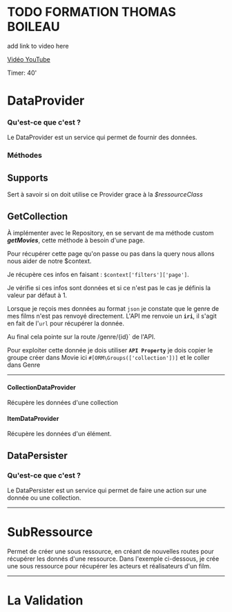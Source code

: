 # TODO FORMATION THOMAS BOILEAU

[//]: # (source:https://www.youtube.com/watch?v=GGftlmFoyWI)
add link to video here 

[Vidéo YouTube](https://www.youtube.com/watch?v=GGftlmFoyWI)

Timer: 40'

# DataProvider

### Qu'est-ce que c'est ?

Le DataProvider est un service qui permet de fournir des données.

### Méthodes

## **Supports**

Sert à savoir si on doit utilise ce Provider grace à la 
_$ressourceClass_

## **GetCollection**

À implémenter avec le Repository, en se servant de ma méthode
custom _**getMovies**_, cette méthode à besoin d'une page.

Pour récupérer cette page qu'on passe ou pas dans la query
nous allons nous aider de notre $context.

Je récupère ces infos en faisant :
`$context['filters']['page']`.

Je vérifie si ces infos sont données et si ce n'est pas le
cas je définis la valeur par défaut à 1.

Lorsque je reçois mes données au format `json` je
constate que le genre de mes films n'est pas renvoyé
directement.
L'API me renvoie un **`iri`**, il s'agit en fait de 
l'`url` pour récupérer la donnée.

Au final cela pointe sur la route /genre/{id}` de l'API.

Pour exploiter cette donnée je dois utiliser
**`API Property`**
je dois copier le groupe créer dans Movie ici `#[ORM\Groups(['collection'])]`
et le coller dans Genre


---

#### CollectionDataProvider

Récupère les données d'une collection

#### ItemDataProvider

Récupère les données d'un élément.

## DataPersister

### Qu'est-ce que c'est ?

Le DataPersister est un service qui permet de faire une action sur
une donnée ou une collection.

---

# SubRessource

Permet de créer une sous ressource, en créant de nouvelles routes
pour récupérer les donnés d'une ressource.
Dans l'exemple ci-dessous, je crée une sous ressource pour récupérer
les acteurs et réalisateurs d'un film.

---

# La Validation



